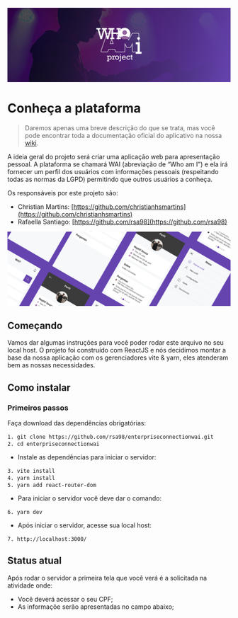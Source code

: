 ![Who Am I?](./src/assets/banner-readme-um.png)

# Conheça a plataforma
> Daremos apenas uma breve descrição do que se trata, mas você pode encontrar toda a documentação oficial do aplicativo na nossa [wiki](https://fiapproject.notion.site/FIAP-Who-Am-I-f2d4e271dd4e4fc7ac93dd0d33eada49).

A ideia geral do projeto será criar uma aplicação web para apresentação pessoal. A plataforma se chamará WAI (abreviação de “Who am I”) e ela irá fornecer um perfil dos usuários com informações pessoais (respeitando todas as normas da LGPD) permitindo que outros usuários a conheça.

Os responsáveis por este projeto são:

* Christian Martins: [https://github.com/christianhsmartins](https://github.com/christianhsmartins)
* Rafaella Santiago: [https://github.com/rsa98](https://github.com/rsa98)


![Detalhes do app](./src/assets/banner-readme-dois.png)


## Começando

Vamos dar algumas instruções para você poder rodar este arquivo no seu local host. O projeto foi construído com ReactJS e nós decidimos montar a base da nossa aplicação com os gerenciadores vite & yarn, eles atenderam bem as nossas necessidades.

## Como instalar

### Primeiros passos

Faça download das dependências obrigatórias:

```
1. git clone https://github.com/rsa98/enterpriseconnectionwai.git
2. cd enterpriseconnectionwai
```

* Instale as dependências para iniciar o servidor:

```
3. vite install
4. yarn install
5. yarn add react-router-dom
```

* Para iniciar o servidor você deve dar o comando:

```
6. yarn dev
```

* Após iniciar o servidor, acesse sua local host:

```
7. http://localhost:3000/
```

## Status atual

Após rodar o servidor a primeira tela que você verá é a solicitada na atividade onde:
* Você deverá acessar o seu CPF;
* As informaçõe serão apresentadas no campo abaixo;